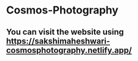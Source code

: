 # Cosmos-Photography
## You can visit the website using https://sakshimaheshwari-cosmosphotography.netlify.app/
